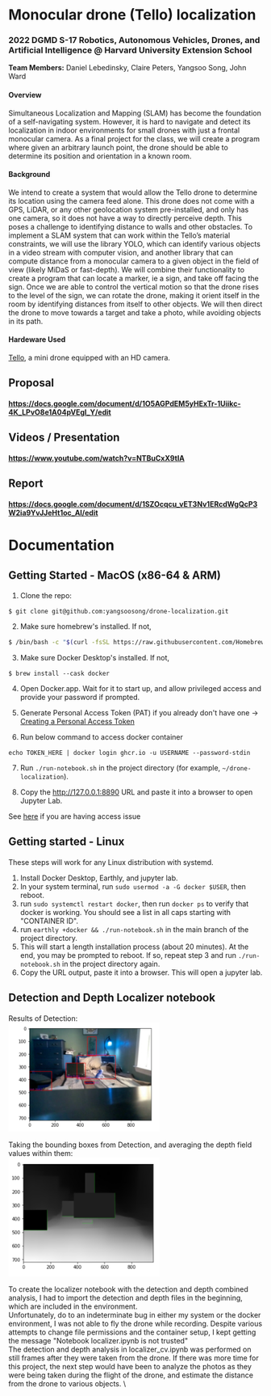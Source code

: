 
# Monocular drone (Tello) localization
### 2022 DGMD S-17 Robotics, Autonomous Vehicles, Drones, and Artificial Intelligence @ Harvard University Extension School

**Team Members:** Daniel Lebedinsky, Claire Peters, Yangsoo Song, John Ward
#### Overview
Simultaneous Localization and Mapping (SLAM) has become the foundation of a self-navigating system. However, it is hard to navigate and detect its localization in indoor environments for small drones with just a frontal monocular camera. As a final project for the class, we will create a program where given an arbitrary launch point, the drone should be able to determine its position and orientation in a known room.

#### Background
We intend to create a system that would allow the Tello drone to determine its location using the camera feed alone. This drone does not come with a GPS, LiDAR, or any other geolocation system pre-installed, and only has one camera, so it does not have a way to directly perceive depth. This poses a challenge to identifying distance to walls and other obstacles.
To implement a SLAM system that can work within the Tello’s material constraints, we will use the  library YOLO, which can identify various objects in a video stream with computer vision, and another library that can compute distance from a monocular camera to a given object in the field of view (likely MiDaS or fast-depth). We will combine their functionality to create a program that can locate a marker, ie a sign, and take off facing the sign. Once we are able to control the vertical motion so that the drone rises to the level of the sign, we can rotate the drone, making it orient itself in the room by identifying distances from itself to other objects. We will then direct the drone to move towards a target and take a photo, while avoiding objects in its path.

#### Hardeware Used
[Tello](https://www.ryzerobotics.com/tello), a mini drone equipped with an HD camera. 

Proposal
---
#### https://docs.google.com/document/d/1O5AGPdEM5yHExTr-1Uiikc-4K_LPvO8e1A04pVEgl_Y/edit

Videos / Presentation
---
#### https://www.youtube.com/watch?v=NTBuCxX9tlA

Report
---
#### https://docs.google.com/document/d/1SZOcqcu_vET3Nv1ERcdWgQcP3W2ia9YvJJeHt1oc_AI/edit

# Documentation

Getting Started - MacOS (x86-64 & ARM)
---
####

1. Clone the repo:

```
$ git clone git@github.com:yangsoosong/drone-localization.git
```

2. Make sure homebrew's installed. If not,

```sh
$ /bin/bash -c "$(curl -fsSL https://raw.githubusercontent.com/Homebrew/install/HEAD/install.sh)"
```

3. Make sure Docker Desktop's installed. If not,

```
$ brew install --cask docker
```

4. Open Docker.app. Wait for it to start up, and allow privileged access and provide your password if prompted.

5. Generate Personal Access Token (PAT) if you already don't have one -> [Creating a Personal Access Token](https://docs.github.com/en/enterprise-server@3.4/authentication/keeping-your-account-and-data-secure/creating-a-personal-access-token)

6. Run below command to access docker container
```
echo TOKEN_HERE | docker login ghcr.io -u USERNAME --password-stdin
```

7. Run `./run-notebook.sh` in the project directory (for example, `~/drone-localization`).

8. Copy the http://127.0.0.1:8890 URL and paste it into a browser to open Jupyter Lab.

See [here](https://docs.github.com/en/packages/working-with-a-github-packages-registry/working-with-the-container-registry#authenticating-to-the-container-registry)
if you are having access issue

Getting started - Linux
---
####

These steps will work for any Linux distribution with systemd.
1. Install Docker Desktop, Earthly, and jupyter lab.
2. In your system terminal, run `sudo usermod -a -G docker $USER`, then reboot.
3. run `sudo systemctl restart docker`, then run `docker ps` to verify that docker is working. You should see a list in all caps starting with "CONTAINER ID".
4. run `earthly +docker && ./run-notebook.sh` in the main branch of the project directory.
5. This will start a length installation process (about 20 minutes). At the end, you may be prompted to reboot. If so, repeat step 3 and run `./run-notebook.sh` in the project directory again.
6. Copy the URL output, paste it into a browser. This will open a jupyter lab.

Detection and Depth Localizer notebook
---
####
Results of Detection: \
<img src=".github/rdme_onlydet.png" width="300" >

Taking the bounding boxes from Detection, and averaging the depth field values within them: \
<img src=".github/rdme_depth.png" width="300" >

To create the localizer notebook with the detection and depth combined analysis, I had to import the detection and depth files in the beginning, which are included in the environment. \
Unfortunately, do to an indeterminate bug in either my system or the docker environment, I was not able to fly the drone while recording. Despite various attempts to change file permissions and the container setup, I kept getting the message "Notebook localizer.ipynb is not trusted" \
The detection and depth analysis in localizer_cv.ipynb was performed on still frames after they were taken from the drone. If there was more time for this project, the next step would have been to analyze the photos as they were being taken during the flight of the drone, and estimate the distance from the drone to various objects. \
